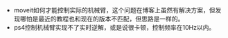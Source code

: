 - moveit如何才能控制实际的机械臂，这个问题在博客上虽然有解决方案，但发现哪怕是最近的教程也和现在的版本不匹配，但思路是一样的。
- ps4控制机械臂实现不了实时逆解，或是说很卡顿，控制频率在10Hz以内。
